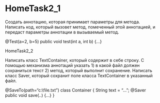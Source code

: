 # HomeTask2_1

 Создать аннотацию, которая принимает параметры для метода. Написать код, который
вызовет метод, помеченный этой аннотацией, и передаст параметры аннотации в вызываемый метод.

@Test(a=2, b=5)
public void test(int a, int b) {…}



  HomeTask2_2

 Написать класс TextContainer, который содержит в себе строку. С помощью механизма
аннотаций указать 1) в какой файл должен сохраниться текст 2) метод, который выполнит
сохранение. Написать класс Saver, который сохранит поле класса TextContainer в указанный
файл.

@SaveTo(path=“c:\\file.txt”)
class Container {
String text = “…”;
@Saver
public void save(..) {…}
}